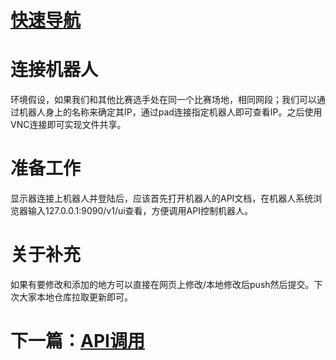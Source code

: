 # [快速导航](https://gitee.com/robot_preparation/code)

# 连接机器人

环境假设，如果我们和其他比赛选手处在同一个比赛场地，相同网段；我们可以通过机器人身上的名称来确定其IP，通过pad连接指定机器人即可查看IP。之后使用VNC连接即可实现文件共享。

# 准备工作

显示器连接上机器人并登陆后，应该首先打开机器人的API文档，在机器人系统浏览器输入127.0.0.1:9090/v1/ui查看，方便调用API控制机器人。

# 关于补充

如果有要修改和添加的地方可以直接在网页上修改/本地修改后push然后提交。下次大家本地仓库拉取更新即可。

# 下一篇：[API调用](https://gitee.com/robot_preparation/code/blob/master/%E5%BD%92%E6%A1%A3%E9%9B%86%E5%90%88/%E8%B0%83%E7%94%A8API.md)